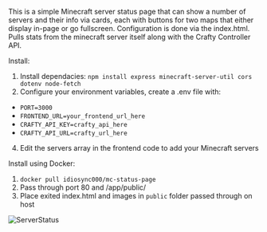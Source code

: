 This is a simple Minecraft server status page that can show a number of servers and their info via cards, each with buttons for two maps that either display in-page or go fullscreen. Configuration is done via the index.html. Pulls stats from the minecraft server itself along with the Crafty Controller API.

Install:
1. Install dependacies: `npm install express minecraft-server-util cors dotenv node-fetch`
2. Configure your environment variables, create a .env file with:
- `PORT=3000`
- `FRONTEND_URL=your_frontend_url_here`
- `CRAFTY_API_KEY=crafty_api_here`
- `CRAFTY_API_URL=crafty_url_here`
4. Edit the servers array in the frontend code to add your Minecraft servers

Install using Docker:
1. `docker pull idiosync000/mc-status-page`
2. Pass through port 80 and /app/public/
3. Place exited index.html and images in `public` folder passed through on host

![ServerStatus](https://raw.githubusercontent.com/idio-sync/mc-status-page/refs/heads/main/screenshot.png)
